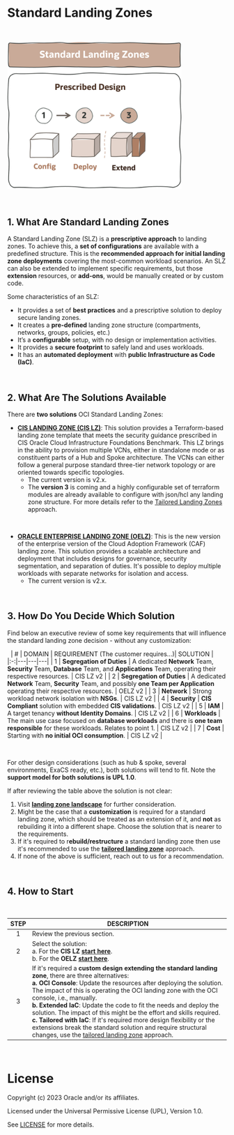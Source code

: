 # **Standard Landing Zones**

&nbsp; 

<img src="../images/lzf_standard.png" alt= “” width="400" height="value">

&nbsp; 

## 1. What Are Standard Landing Zones

A Standard Landing Zone (SLZ) is a  **prescriptive approach** to landing zones. To achieve this, a **set of configurations** are available with a predefined structure. This is the **recommended approach for initial landing zone deployments** covering the most-common workload scenarios. An SLZ can also be extended to implement specific requirements, but those **extension** resources, or **add-ons**, would be manually created or by custom code.

Some characteristics of an SLZ:

- It provides a set of **best practices** and a prescriptive solution to deploy secure landing zones.
- It creates a **pre-defined** landing zone structure (compartments, networks, groups, policies, etc.)
- It’s a **configurable** setup, with no design or implementation activities.
- It provides a **secure footprint** to safely land and uses workloads.
- It has an **automated deployment** with **public Infrastructure as Code (IaC)**.


&nbsp; 

## 2. What Are The Solutions Available

There are **two solutions** OCI Standard Landing Zones:


* **[CIS LANDING ZONE (CIS LZ)](/landing-zones/standard_landing_zones/cis_lz_v2/cis_landing_zone_v2.md)**:  This solution provides a Terraform-based landing zone template that meets the security guidance prescribed in CIS Oracle Cloud Infrastructure Foundations Benchmark. This LZ brings in the ability to provision multiple VCNs, either in standalone mode or as constituent parts of a Hub and Spoke architecture. The VCNs can either follow a general purpose standard three-tier network topology or are oriented towards specific topologies. 
  * The current version is v2.x.
  * The **version 3** is coming and a highly configurable set of terraform modules are already available to configure with json/hcl any landing zone structure. For more details refer to the [Tailored Landing Zones](/landing-zones/tailored_landing_zones/tailored_landing_zones.md) approach. 


&nbsp; 
* **[ORACLE ENTERPRISE LANDING ZONE (OELZ)](/landing-zones/standard_landing_zones/oelz_v2/oelz_v2.md)**: This is the new version of the enterprise version of the Cloud Adoption Framework (CAF) landing zone. This solution provides a scalable architecture and deployment that includes designs for governance, security segmentation, and separation of duties. It's possible to deploy multiple workloads with separate networks for isolation and access.
  * The current version is v2.x.



&nbsp; 

## 3. How Do You Decide Which Solution

Find below an executive review of some key requirements that will influence the standard landing zone decision - without any customization:

&nbsp; 
| # | DOMAIN  |  REQUIREMENT (The customer requires...)| SOLUTION  |  
|:-:|---|---|---|
| 1 | **Segregation of Duties** | A dedicated **Network** Team, **Security** Team, **Database** Team, and **Applications** Team, operating their respective resources. | CIS LZ v2 |
| 2 | **Segregation of Duties** | A dedicated **Network** Team, **Security** Team, and possibly **one Team per Application** operating their respective resources. | OELZ v2 |
| 3 | **Network** | Strong workload network isolation with **NSGs**. | CIS LZ v2 |
| 4 | **Security** | **CIS Compliant** solution with embedded **CIS validations**. | CIS LZ v2 |
| 5 | **IAM** | A target tenancy **without Identity Domains**. | CIS LZ v2 |
| 6 | **Workloads** | The main use case focused on **database workloads** and there is **one team responsible** for these workloads. Relates to point 1. | CIS LZ v2 |
| 7 | **Cost** | Starting with **no initial OCI consumption**. | CIS LZ v2 |

&nbsp; 

For other design considerations (such as hub & spoke, several environments, ExaCS ready, etc.), both solutions will tend to fit. Note the **support model for both solutions is UPL 1.0**. 

If after reviewing the table above the solution is not clear: 
1. Visit [**landing zone landscape**](/landing-zones/commons/select_your_solution.pdf) for further consideration.
2. Might be the case that a **customization** is required for a standard landing zone, which should be treated as an extension of it, and **not** as rebuilding it into a different shape. Choose the solution that is nearer to the requirements.
3. If it's required to r**ebuild/restructure** a standard landing zone then  use it's recommended to use the [**tailored landing zone**](/landing-zones/tailored_landing_zones/tailored_landing_zones.md) approach.
4. If none of the above is sufficient, reach out to us for a recommendation.

&nbsp; 

## 4. How to Start

&nbsp; 

| STEP  |   DESCRIPTION | 
|:---:|---|
| 1 | Review the previous section. | 
| 2 | Select the solution:<br>a. For the **CIS LZ [start here](/landing-zones/standard_landing_zones/cis_lz_v2/cis_landing_zone_v2.md)**. <br>b. For the **OELZ [start here](/landing-zones/standard_landing_zones/oelz_v2/oelz_v2.md)**.
| 3 | If it's required a **custom design extending the standard landing zone**, there are three alternatives: <br>**a. OCI Console**: Update the resources after deploying the solution. The impact of this is operating the OCI landing zone with the OCI console, i.e., manually.<br>**b. Extended IaC**: Update the code to fit the needs and deploy the solution. The impact of this might be the effort and skills required. <br>**c. Tailored with IaC**: If it's required more design flexibility or the extensions break the standard solution and require structural changes, use the [tailored landing zone](/landing-zones/tailored_landing_zones/tailored_landing_zones.md) approach.

   
&nbsp; 

# License

Copyright (c) 2023 Oracle and/or its affiliates.

Licensed under the Universal Permissive License (UPL), Version 1.0.

See [LICENSE](https://github.com/oracle-devrel/technology-engineering/blob/main/LICENSE) for more details.
